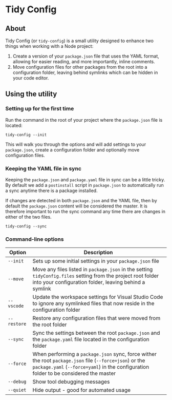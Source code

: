 # Tidy Config

## About
Tidy Config (or `tidy-config`) is a small utility designed to enhance two things when working with a Node project:

1. Create a version of your `package.json` file that uses the YAML format, allowing for easier reading, and more importantly, inline comments.
2. Move configuration files for other packages from the root into a configuration folder, leaving behind symlinks which can be hidden in your code editor.

## Using the utility

### Setting up for the first time

Run the command in the root of your project where the `package.json` file is located:

```
tidy-config --init
```

This will walk you through the options and will add settings to your `package.json`, create a configuration folder and optionally move configuration files.

### Keeping the YAML file in sync

Keeping the `package.json` and `package.yaml` file in sync can be a little tricky. By default we add a `postinstall` script in `package.json` to automatically run a sync anytime there is a package installed.

If changes are detected in both `package.json` and the YAML file, then by default the `package.json` content will be considered the master. It is therefore important to run the sync command any time there are changes in either of the two files.

```
tidy-config --sync
```

### Command-line options

| Option | Description |
| --- | --- |
| `--init` | Sets up some initial settings in your `package.json` file
| `--move` | Move any files listed in `package.json` in the setting `tidyConfig.files` setting from the project root folder into your configuration folder, leaving behind a symlink
| `--vscode` | Update the workspace settings for Visual Studio Code to ignore any symlinked files that now reside in the configuration folder
| `--restore` | Restore any configuration files that were moved from the root folder
| `--sync` | Sync the settings between the root `package.json` and the `package.yaml` file located in the configuration folder
| `--force` | When performing a `package.json` sync, force wither the root `package.json` file (`--force=json`) or the `package.yaml` (`--force=yaml`) in the configuration folder to be considered the master
| `--debug` | Show tool debugging messages
| `--quiet` | Hide output - good for automated usage
